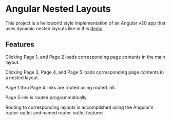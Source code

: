 # Angular Nested Layouts

This project is a helloworld style implementation of an Angular v20 app that uses dynamic nested layouts like in this [demo](https://mapteb.github.io/angular-nested-layouts/).

## Features 

Clicking Page 1, and Page 2 loads corresponding page contents in the main layout.

Clicking Page 3, Page 4, and Page 5 loads corresponding page contents in a nested layout.

Page 1 thru Page 4 links are routed using routerLink.

Page 5 link is routed programmatically.

Routing to corresponding layouts is accomplished using the Angular's router-outlet and named router-outlet features.

